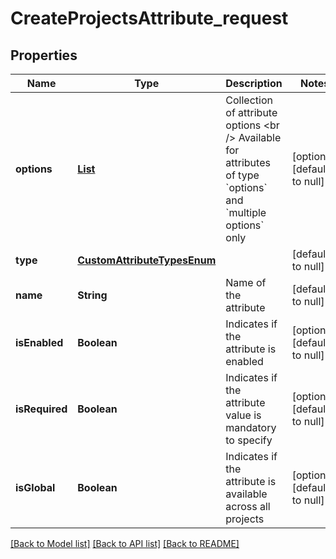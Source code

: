 # CreateProjectsAttribute_request
## Properties

| Name | Type | Description | Notes |
|------------ | ------------- | ------------- | -------------|
| **options** | [**List**](CustomAttributeOptionPostModel.md) | Collection of attribute options  &lt;br /&gt;  Available for attributes of type &#x60;options&#x60; and &#x60;multiple options&#x60; only | [optional] [default to null] |
| **type** | [**CustomAttributeTypesEnum**](CustomAttributeTypesEnum.md) |  | [default to null] |
| **name** | **String** | Name of the attribute | [default to null] |
| **isEnabled** | **Boolean** | Indicates if the attribute is enabled | [optional] [default to null] |
| **isRequired** | **Boolean** | Indicates if the attribute value is mandatory to specify | [optional] [default to null] |
| **isGlobal** | **Boolean** | Indicates if the attribute is available across all projects | [optional] [default to null] |

[[Back to Model list]](../README.md#documentation-for-models) [[Back to API list]](../README.md#documentation-for-api-endpoints) [[Back to README]](../README.md)

